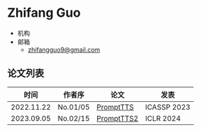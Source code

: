 # Zhifang Guo

- 机构
- 邮箱
  - <zhifangguo9@gmail.com>

## 论文列表

| 时间 | 作者序 | 论文 | 发表 |
|:-:|:-:|---|---|
| 2022.11.22 | No.01/05 | [PromptTTS](../Models/Prompt/2022.11.22_PromptTTS.md) | ICASSP 2023 |
| 2023.09.05 | No.02/15 | [PromptTTS2](../Models/Prompt/2023.09.05_PromptTTS2.md) | ICLR 2024 |